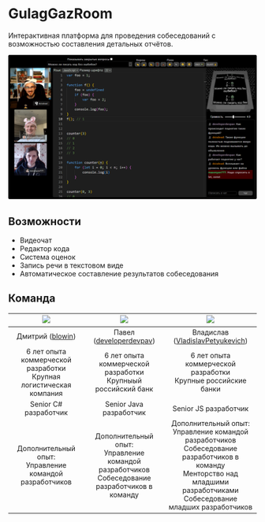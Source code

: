 # GulagGazRoom

Интерактивная платформа для проведения собеседований с возможностью составления детальных отчётов.

![thumbnail](./thumbnail.png)

## Возможности
* Видеочат
* Редактор кода
* Система оценок
* Запись речи в текстовом виде
* Автоматическое составление результатов собеседования

## Команда
| ![](https://avatars.githubusercontent.com/u/22686801?s=128&v=4) | ![](https://avatars.githubusercontent.com/u/27409383?s=128&v=4) | ![](https://avatars.githubusercontent.com/u/19724906?s=128&v=4) |
| :------------: | :---------------: | :---------------: |
|  Дмитрий ([blowin](https://github.com/blowin)) | Павел ([developerdevpav](https://github.com/developerdevpav)) | Владислав ([VladislavPetyukevich](https://github.com/VladislavPetyukevich)) |
| 6 лет опыта коммерческой разработки<br>Крупная логистическая компания | 6 лет опыта коммерческой разработки<br>Крупныый российский банк | 6 лет опыта коммерческой разработки<br>Крупные российские банки |
| Senior C# разработчик | Senior Java разработчик | Senior JS разработчик |
| Дополнительный опыт:<br>Управление командой разработчиков | Дополнительный опыт:<br>Управление командой разработчиков<br>Собеседование разработчиков в команду | Дополнительный опыт:<br>Управление командой разработчиков<br>Собеседование разработчиков в команду<br>Менторство над младшими разработчиками<br>Собеседование младших разработчиков |
